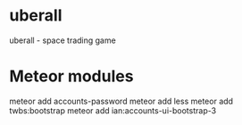 # uberall
uberall - space trading game

# Meteor modules
meteor add accounts-password
meteor add less
meteor add twbs:bootstrap
meteor add ian:accounts-ui-bootstrap-3

